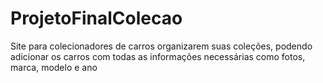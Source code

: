 # ProjetoFinalColecao
 Site para colecionadores de carros organizarem suas coleções, podendo adicionar os carros com todas as informações necessárias como fotos, marca, modelo e ano

